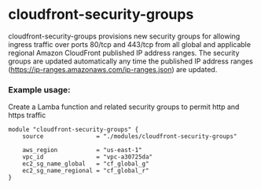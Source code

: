 # cloudfront-security-groups
cloudfront-security-groups provisions new security groups for allowing ingress traffic over ports 80/tcp and 443/tcp from all global and applicable regional Amazon CloudFront published IP address ranges. The security groups are updated automatically any time the published IP address ranges (https://ip-ranges.amazonaws.com/ip-ranges.json) are updated.

### Example usage:
Create a Lamba function and related security groups to permit http and https traffic 
```
module "cloudfront-security-groups" {
    source               = "./modules/cloudfront-security-groups"

    aws_region           = "us-east-1"
    vpc_id               = "vpc-a30725da"
    ec2_sg_name_global   = "cf_global_g"
    ec2_sg_name_regional = "cf_global_r"
}
```